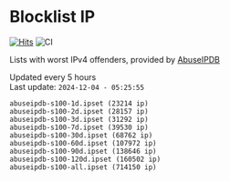 # Blocklist IP

[![Hits](https://hits.seeyoufarm.com/api/count/incr/badge.svg?url=https%3A%2F%2Fgithub.com%2Fborestad%2Fblocklist-ip%2F&count_bg=%2379C83D&title_bg=%23555555&icon=&icon_color=%23E7E7E7&title=hits&edge_flat=false)](https://hits.seeyoufarm.com)  ![CI](https://img.shields.io/github/workflow/status/borestad/blocklist-ip/CI?style=flat-square)

Lists with worst IPv4 offenders, provided by [AbuseIPDB](https://www.abuseipdb.com/)

<!-- FOOTER-PLACEHOLDER -->
Updated every 5 hours<br>
Last update: `2024-12-04 - 05:25:55`
```
abuseipdb-s100-1d.ipset (23214 ip)
abuseipdb-s100-2d.ipset (28157 ip)
abuseipdb-s100-3d.ipset (31292 ip)
abuseipdb-s100-7d.ipset (39530 ip)
abuseipdb-s100-30d.ipset (68762 ip)
abuseipdb-s100-60d.ipset (107972 ip)
abuseipdb-s100-90d.ipset (138646 ip)
abuseipdb-s100-120d.ipset (160502 ip)
abuseipdb-s100-all.ipset (714150 ip)
```
